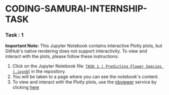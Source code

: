 # CODING-SAMURAI-INTERNSHIP-TASK

### Task : 1
**Important Note:** This Jupyter Notebook contains interactive Plotly plots, but GitHub's native rendering does not support interactivity. To view and interact with the plots, please follow these instructions:

1. Click on the Jupyter Notebook file: [`TASK 1 ( Predicting Flower Species ).ipynb`](https://github.com/MohidAbdulRehman/CODING-SAMURAI-INTERNSHIP-TASK/blob/b7d431b15ff181275e52db49e4ffa6808a1199ad/TASK%201%20(%20Predicting%20Flower%20Species%20).ipynb)) in the repository.
2. You will be taken to a page where you can see the notebook's content.
3. To view and interact with the Plotly plots, use the [nbviewer](https://nbviewer.jupyter.org/) service by clicking [here](https://nbviewer.org/github/MohidAbdulRehman/CODING-SAMURAI-INTERNSHIP-TASK/blob/main/TASK%201%20%28%20Predicting%20Flower%20Species%20%29.ipynb#)
